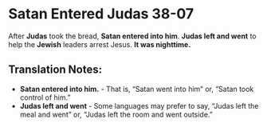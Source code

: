Satan Entered Judas 38-07
===========================


After **Judas** took the bread, **Satan entered into him**. **Judas
left and went** to help the **Jewish** leaders arrest Jesus.  **It was
nighttime.**

Translation Notes:
------------------

-   **Satan entered into him.** - That is, “Satan went into him” or,
    “Satan took control of him.”
-   **Judas left and went** - Some languages may prefer to say, “Judas
    left the meal and went” or, “Judas left the room and went
    outside.”

